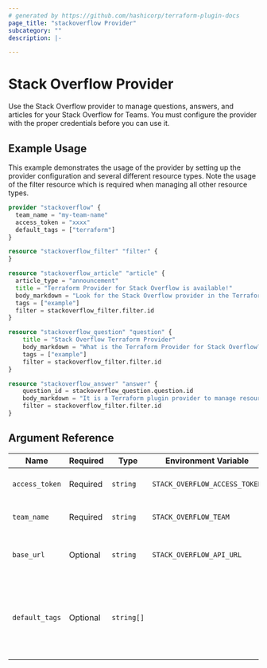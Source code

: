 ```yaml
---
# generated by https://github.com/hashicorp/terraform-plugin-docs
page_title: "stackoverflow Provider"
subcategory: ""
description: |-

---
```


# Stack Overflow Provider

Use the Stack Overflow provider to manage questions, answers, and articles for your Stack Overflow for Teams. You must configure the provider with the proper credentials before you can use it.

## Example Usage

This example demonstrates the usage of the provider by setting up the provider configuration and several different resource types. Note the usage of the filter resource which is required when managing all other resource types.

```terraform
provider "stackoverflow" {
  team_name = "my-team-name"
  access_token = "xxxx"
  default_tags = ["terraform"]
}

resource "stackoverflow_filter" "filter" {
}

resource "stackoverflow_article" "article" {
  article_type = "announcement"
  title = "Terraform Provider for Stack Overflow is available!"
  body_markdown = "Look for the Stack Overflow provider in the Terraform registry"
  tags = ["example"]
  filter = stackoverflow_filter.filter.id
}

resource "stackoverflow_question" "question" {
    title = "Stack Overflow Terraform Provider"
    body_markdown = "What is the Terraform Provider for Stack Overflow?"
    tags = ["example"]
    filter = stackoverflow_filter.filter.id
}

resource "stackoverflow_answer" "answer" {
    question_id = stackoverflow_question.question.id
    body_markdown = "It is a Terraform plugin provider to manage resources in Stack Overflow for Teams"
    filter = stackoverflow_filter.filter.id
}
```

<!-- schema generated by tfplugindocs -->
## Argument Reference

| Name | Required | Type | Environment Variable | Default | Description |
| ---- | -------- | ---- | -------------------- | ------- | ----------- |
| `access_token` | Required | `string` | `STACK_OVERFLOW_ACCESS_TOKEN` | | The Stack Overflow API access token |
| `team_name` | Required | `string` | `STACK_OVERFLOW_TEAM` | | The Stack Overflow team name |
| `base_url` | Optional | `string` | `STACK_OVERFLOW_API_URL` | `https://api.stackoverflowteams.com/2.3/` | The base URL for the Stack Overflow API |
| `default_tags` | Optional | `string[]` | | | A list of tags to automatically associate with any resources that support tags |
